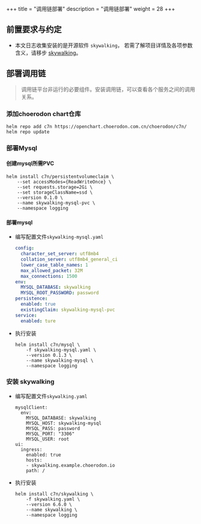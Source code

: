 +++
title = "调用链部署"
description = "调用链部署"
weight = 28
+++

## 前置要求与约定

- 本文日志收集安装的是开源软件 `skywalking`， 若需了解项目详情及各项参数含义，请移步 [skywalking](https://skywalking.apache.org/)。

## 部署调用链

<blockquote class="note">
调用链平台非运行的必要组件。安装调用链，可以查看各个服务之间的调用关系。
</blockquote>

### 添加choerodon chart仓库

```
helm repo add c7n https://openchart.choerodon.com.cn/choerodon/c7n/
helm repo update
```

### 部署Mysql

#### 创建mysql所需PVC

```shell
helm install c7n/persistentvolumeclaim \
    --set accessModes={ReadWriteOnce} \
    --set requests.storage=2Gi \
    --set storageClassName=ssd \
    --version 0.1.0 \
    --name skywalking-mysql-pvc \
    --namespace logging
```

#### 部署mysql

- 编写配置文件`skywalking-mysql.yaml`

    ```yaml
    config:
      character_set_server: utf8mb4
      collation_server: utf8mb4_general_ci
      lower_case_table_names: 1
      max_allowed_packet: 32M
      max_connections: 1500
    env:
      MYSQL_DATABASE: skywalking
      MYSQL_ROOT_PASSWORD: password
    persistence:
      enabled: true
      existingClaim: skywalking-mysql-pvc
    service:
      enabled: ture
    ```

- 执行安装

    ```
    helm install c7n/mysql \
        -f skywalking-mysql.yaml \
        --version 0.1.3 \
        --name skywalking-mysql \
        --namespace logging
    ```


### 安装 skywalking

- 编写配置文件`skywalking.yaml`
  
    ```
    mysqlClient:
      env:
        MYSQL_DATABASE: skywalking
        MYSQL_HOST: skywalking-mysql
        MYSQL_PASS: password
        MYSQL_PORT: "3306"
        MYSQL_USER: root
    ui:
      ingress:
        enabled: true
        hosts:
        - skywalking.example.choerodon.io
        path: /
    ```

- 执行安装
    ```
    helm install c7n/skywalking \
        -f skywalking.yaml \
        --version 6.6.0 \
        --name skywalking \
        --namespace logging
    ```